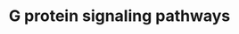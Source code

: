 ---
annotations:
- type: Pathway Ontology
  value: G protein mediated signaling pathway
authors:
- MaintBot
- Thomas
- Christine Chichester
- Eweitz
description: 'G proteins, short for guanine nucleotide-binding proteins, are a family
  of proteins involved in second messenger cascades. G proteins are so called because
  they function as "molecular switches". They alternate from ''inactive'' guanosine
  diphosphate (GDP) to ''active'' guanosine triphosphate (GTP), which is a binding
  state, and which proceeds to regulate downstream cell processes.  Source: [[wikipedia:G_protein|Wikipedia]]'
last-edited: 2021-05-21
organisms:
- Pan troglodytes
redirect_from:
- /index.php/Pathway:WP931
- /instance/WP931
schema-jsonld:
- '@context': https://schema.org/
  '@id': https://wikipathways.github.io/pathways/WP931.html
  '@type': Dataset
  creator:
    '@type': Organization
    name: WikiPathways
  description: 'G proteins, short for guanine nucleotide-binding proteins, are a family
    of proteins involved in second messenger cascades. G proteins are so called because
    they function as "molecular switches". They alternate from ''inactive'' guanosine
    diphosphate (GDP) to ''active'' guanosine triphosphate (GTP), which is a binding
    state, and which proceeds to regulate downstream cell processes.  Source: [[wikipedia:G_protein|Wikipedia]]'
  keywords:
  - DAG
  - AKAP5
  - GNAL
  - IP3
  - GNB1
  - PRKCA
  - ARHGEF1
  - GNB3
  - AKAP12
  - PRKCQ
  - PDE7B
  - ADCY1
  - GNG7
  - GNAS
  - AKAP3
  - PRKAR1B
  - ADCY8
  - AKAP13
  - AKAP1
  - AKAP7
  - AKAP9
  - GNGT2
  - PDE8B
  - GNAI1
  - AKAP8
  - PRKAR2A
  - NRAS
  - GNA12
  - GNG11
  - GNG10
  - GNGT1
  - PRKCE
  - PRKCB1
  - SLC9A1
  - GNG4
  - KCNJ3
  - RRAS
  - HRAS
  - PRKAR1A
  - PRKCZ
  - PDE7A
  - GNAI3
  - cAMP
  - CALM1
  - PDE8A
  - PRKCG
  - PDE4C
  - ADCY4
  - PRKD3
  - ADCY7
  - GNA13
  - ADCY2
  - GNG13
  - PPP3CA
  - GNAQ
  - PDE4D
  - PLCB3
  - ADCY9
  - AKAP2
  - ADCY3
  - Ca2+
  - GNA14
  - AKAP11
  - GNG12
  - GNG8
  - AKAP10
  - PRKACA
  - PRKCH
  - AKAP4
  - GNAZ
  - PDE1A
  - PRKACB
  - RHOA
  - ADCY6
  - PRKACG
  - GNB5
  - PDE4B
  - ADCY5
  - PRKAR2B
  - KRAS
  - GNA11
  - PDE1B
  - PDE1C
  - GNAI2
  - GNG3
  - GNA15
  - PDE4A
  - GNG5
  - GNB2
  - PRKCI
  - PRKCD
  - ITPR1
  - AKAP6
  - PRKD1
  - PPP3CC
  - GNAO1
  license: CC0
  name: G protein signaling pathways
seo: CreativeWork
title: G protein signaling pathways
wpid: WP931
---